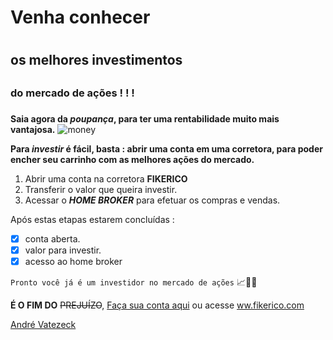 # Venha conhecer <h1> 
## os melhores investimentos <h2>
### do mercado de ações ! ! ! <h3>
**Saia agora da **_poupança_**, para ter uma rentabilidade muito mais **vantajosa**.**
![money](https://user-images.githubusercontent.com/61657926/93905833-cca5be00-fcd1-11ea-91b3-6089a9d988bb.jpg)

**Para **_investir_** é fácil, basta :
abrir uma conta em uma corretora, para poder encher seu carrinho com as melhores ações do mercado.**

1. Abrir uma conta na corretora **FIKERICO**
2. Transferir o valor que queira investir.
3. Acessar o **_HOME BROKER_** para efetuar os compras e vendas.

Após estas etapas estarem concluídas :
- [x] conta aberta.
- [x] valor para investir.
- [x] acesso ao home broker 

`Pronto você já é um investidor no mercado de ações` 📈🚀🤑

**É O FIM DO**  ~~PREJUÍZO~~, [Faça sua conta aqui](https://github.com/andre-vtzk/AC2/edit/master/fikerico.md) ou acesse [ww.fikerico.com](https://github.com/andre-vtzk/AC2/edit/master/fikerico.md)

[André Vatezeck](https://github.com/andre-vtzk/AC2/edit/master/fikerico.md)
